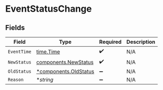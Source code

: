 # EventStatusChange


## Fields

| Field                                                         | Type                                                          | Required                                                      | Description                                                   |
| ------------------------------------------------------------- | ------------------------------------------------------------- | ------------------------------------------------------------- | ------------------------------------------------------------- |
| `EventTime`                                                   | [time.Time](https://pkg.go.dev/time#Time)                     | :heavy_check_mark:                                            | N/A                                                           |
| `NewStatus`                                                   | [components.NewStatus](../../models/components/newstatus.md)  | :heavy_check_mark:                                            | N/A                                                           |
| `OldStatus`                                                   | [*components.OldStatus](../../models/components/oldstatus.md) | :heavy_minus_sign:                                            | N/A                                                           |
| `Reason`                                                      | **string*                                                     | :heavy_minus_sign:                                            | N/A                                                           |